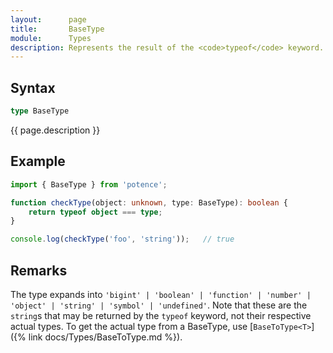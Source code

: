 ```yaml
---
layout:      page
title:       BaseType
module:      Types
description: Represents the result of the <code>typeof</code> keyword.
---
```

## Syntax

```ts
type BaseType
```

<p class="description">{{ page.description }}</p>

## Example

```ts
import { BaseType } from 'potence';

function checkType(object: unknown, type: BaseType): boolean {
    return typeof object === type;
}

console.log(checkType('foo', 'string'));   // true
```

## Remarks

The type expands into `'bigint' | 'boolean' | 'function' | 'number' | 'object' | 'string' | 'symbol' | 'undefined'`.
Note that these are the `string`s that may be returned by the `typeof` keyword, not their respective actual types.
To get the actual type from a BaseType, use [`BaseToType<T>`]({% link docs/Types/BaseToType.md %}).
